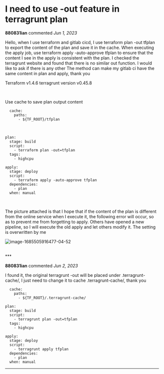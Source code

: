 # I need to use -out feature in terragrunt plan

**880831ian** commented *Jun 1, 2023*

Hello, when I use terraform and gitlab cicd, I use terraform plan -out tfplan to export the content of the plan and save it in the cache. When executing the apply job, use terraform apply -auto-approve tfplan to ensure that the content I see in the apply is consistent with the plan. I checked the terragrunt website and found that there is no similar out function. I would like to ask if there is any other The method can make my gitlab ci have the same content in plan and apply, thank you

Terraform v1.4.6
terragrunt version v0.45.8

<br>

Use cache to save plan output content

```
  cache:
    paths:
      - ${TF_ROOT}/tfplan
```

<br>

```
plan:
  stage: build
  script:
    - terraform plan -out=tfplan
  tags:
    - highcpu

apply:
  stage: deploy
  script:
    - terraform apply -auto-approve tfplan   
  dependencies:
    - plan
  when: manual
```

<br>

The picture attached is that I hope that if the content of the plan is different from the online service when I execute it, the following error will occur, so as to prevent me from forgetting to apply. Others have opened a new pipeline, so I will execute the old apply and let others modify it. The setting is overwritten by me

![image-1685505916477-04-52](https://github.com/gruntwork-io/terragrunt/assets/42373091/6d68d6eb-ef72-402d-b80b-72e46a165183)

<br />
***


**880831ian** commented *Jun 2, 2023*

I found it, the original terragrunt -out will be placed under .terragrunt-cache/, I just need to change it to cache .terragrunt-cache/, thank you

```
  cache:
    paths:
      - ${TF_ROOT}/.terragrunt-cache/
```

```
plan:
  stage: build
  script:
    - terragrunt plan -out=tfplan
  tags:
    - highcpu

apply:
  stage: deploy
  script:
    - terragrunt apply tfplan   
  dependencies:
    - plan
  when: manual
```

***

